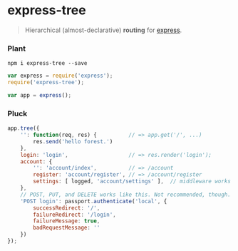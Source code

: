 express-tree
============

> Hierarchical (almost-declarative) **routing** for [express](http://expressjs.com).

### Plant
`npm i express-tree --save`
```js
var express = require('express');
require('express-tree');

var app = express();
```

### Pluck
```js
app.tree({
    '': function(req, res) {          // => app.get('/', ...)
        res.send('hello forest.')
    },
    login: 'login',                   // => res.render('login');
    account: {
        '': 'account/index',          // => /account
        register: 'account/register', // => /account/register
        settings: [ logged, 'account/settings' ],  // middleware works too!
    },
    // POST, PUT, and DELETE works like this. Not recommended, though.
    'POST login': passport.authenticate('local', { 
        successRedirect: '/',
        failureRedirect: '/login',
        failureMessage: true,
        badRequestMessage: ''
    })
});
```
